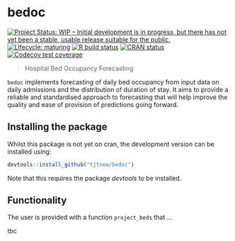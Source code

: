 
<!-- README.md is generated from README.Rmd. Please edit that file -->

# bedoc

<!-- badges: start -->

[![Project Status: WIP – Initial development is in progress, but there
has not yet been a stable, usable release suitable for the
public.](https://www.repostatus.org/badges/latest/wip.svg)](https://www.repostatus.org/#wip)
[![Lifecycle:
maturing](https://img.shields.io/badge/lifecycle-maturing-blue.svg)](https://www.tidyverse.org/lifecycle/#maturing)
[![R build
status](https://github.com/tjtnew/bedoc/workflows/R-CMD-check/badge.svg)](https://github.com/tjtnew/bedoc/actions)
[![CRAN
status](https://www.r-pkg.org/badges/version/bedoc)](https://CRAN.R-project.org/package=bedoc)
[![Codecov test
coverage](https://codecov.io/gh/tjtnew/bedoc/branch/master/graph/badge.svg)](https://codecov.io/gh/tjtnew/bedoc?branch=master)
<!-- badges: end -->

> Hospital Bed Occupancy Forecasting

`bedoc` implements forecasting of daily bed occupancy from input data on
daily admissions and the distribution of duration of stay. It aims to
provide a reliable and standardised approach to forecasting that will
help improve the quality and ease of provision of predictions going
forward.

## Installing the package

Whilst this package is not yet on cran, the development version can be
installed using:

``` r
devtools::install_github("tjtnew/bedoc")
```

Note that this requires the package *devtools* to be installed.

## Functionality

The user is provided with a function `project_beds` that …

tbc
